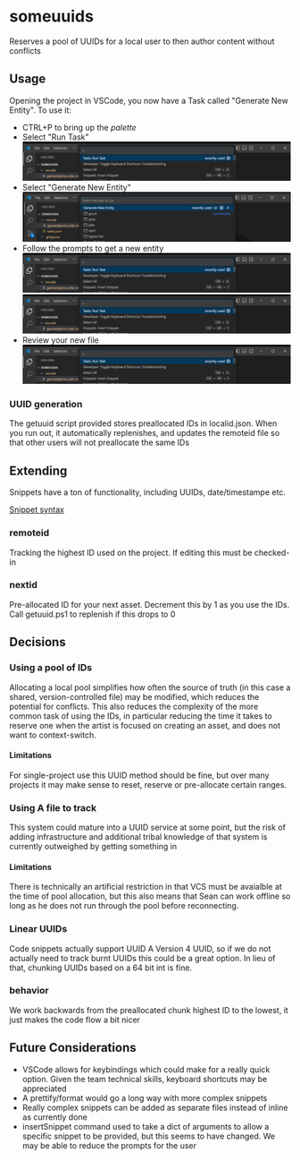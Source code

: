 # someuuids

Reserves a pool of UUIDs for a local user to then author content without conflicts

## Usage

Opening the project in VSCode, you now have a Task called "Generate New Entity". To use it:

- CTRL+P to bring up the _palette_
- Select "Run Task"
  ![Run Task from Palette](/screenshots/runtask.png?raw=true "Running a 'Task'")
- Select "Generate New Entity"
  ![Select Generate New Entity](/screenshots/generatenewentity.png?raw=true "Select the Task")
- Follow the prompts to get a new entity
  ![Name your entity](/screenshots/runtask.png?raw=true "Name the entity using the prompt")
  ![Select the snippet to prefill](/screenshots/runtask.png?raw=true "Select Entity Snippet")
- Review your new file
  ![Review and continue to edit the Entity](/screenshots/runtask.png?raw=true "Review the results")

### UUID generation

The getuuid script provided stores preallocated IDs in localid.json. When you run out, it automatically replenishes, and updates the remoteid file so that other users will not preallocate the same IDs

## Extending

Snippets have a ton of functionality, including UUIDs, date/timestampe etc.

[Snippet syntax](https://manual.macromates.com/en/snippets)

### remoteid

Tracking the highest ID used on the project. If editing this must be checked-in

### nextid

Pre-allocated ID for your next asset. Decrement this by 1 as you use the IDs. Call getuuid.ps1 to replenish if this drops to 0

## Decisions

### Using a pool of IDs

Allocating a local pool simplifies how often the source of truth (in this case a shared, version-controlled file) may be modified, which reduces the potential for conflicts. This also reduces the complexity of the more common task of using the IDs, in particular reducing the time it takes to reserve one when the artist is focused on creating an asset, and does not want to context-switch.

#### Limitations

For single-project use this UUID method should be fine, but over many projects it may make sense to reset, reserve or pre-allocate certain ranges.

### Using A file to track

This system could mature into a UUID service at some point, but the risk of adding infrastructure and additional tribal knowledge of that system is currently outweighed by getting something in

#### Limitations

There is technically an artificial restriction in that VCS must be avaialble at the time of pool allocation, but this also means that Sean can work offline so long as he does not run through the pool before reconnecting.

### Linear UUIDs

Code snippets actually support UUID A Version 4 UUID, so if we do not actually need to track burnt UUIDs this could be a great option. In lieu of that, chunking UUIDs based on a 64 bit int is fine.

### behavior

We work backwards from the preallocated chunk highest ID to the lowest, it just makes the code flow a bit nicer

## Future Considerations

- VSCode allows for keybindings which could make for a really quick option. Given the team technical skills, keyboard shortcuts may be appreciated
- A prettify/format would go a long way with more complex snippets
- Really complex snippets can be added as separate files instead of inline as currently done
- insertSnippet command used to take a dict of arguments to allow a specific snippet to be provided, but this seems to have changed. We may be able to reduce the prompts for the user
